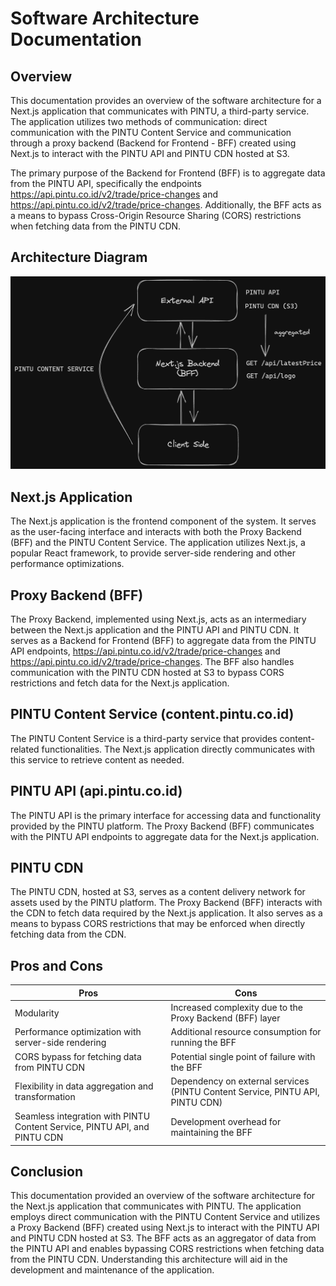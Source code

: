 # Software Architecture Documentation

## Overview

This documentation provides an overview of the software architecture for a Next.js application that communicates with PINTU, a third-party service. The application utilizes two methods of communication: direct communication with the PINTU Content Service and communication through a proxy backend (Backend for Frontend - BFF) created using Next.js to interact with the PINTU API and PINTU CDN hosted at S3.

The primary purpose of the Backend for Frontend (BFF) is to aggregate data from the PINTU API, specifically the endpoints https://api.pintu.co.id/v2/trade/price-changes and https://api.pintu.co.id/v2/trade/price-changes. Additionally, the BFF acts as a means to bypass Cross-Origin Resource Sharing (CORS) restrictions when fetching data from the PINTU CDN.

## Architecture Diagram

![Architecture Diagram](assets/architecture-diagram.png)

## Next.js Application

The Next.js application is the frontend component of the system. It serves as the user-facing interface and interacts with both the Proxy Backend (BFF) and the PINTU Content Service. The application utilizes Next.js, a popular React framework, to provide server-side rendering and other performance optimizations.

## Proxy Backend (BFF)

The Proxy Backend, implemented using Next.js, acts as an intermediary between the Next.js application and the PINTU API and PINTU CDN. It serves as a Backend for Frontend (BFF) to aggregate data from the PINTU API endpoints, https://api.pintu.co.id/v2/trade/price-changes and https://api.pintu.co.id/v2/trade/price-changes. The BFF also handles communication with the PINTU CDN hosted at S3 to bypass CORS restrictions and fetch data for the Next.js application.

## PINTU Content Service (content.pintu.co.id)

The PINTU Content Service is a third-party service that provides content-related functionalities. The Next.js application directly communicates with this service to retrieve content as needed.

## PINTU API (api.pintu.co.id)

The PINTU API is the primary interface for accessing data and functionality provided by the PINTU platform. The Proxy Backend (BFF) communicates with the PINTU API endpoints to aggregate data for the Next.js application.

## PINTU CDN

The PINTU CDN, hosted at S3, serves as a content delivery network for assets used by the PINTU platform. The Proxy Backend (BFF) interacts with the CDN to fetch data required by the Next.js application. It also serves as a means to bypass CORS restrictions that may be enforced when directly fetching data from the CDN.

## Pros and Cons

| Pros                                                                      | Cons                                                                          |
| ------------------------------------------------------------------------- | ----------------------------------------------------------------------------- |
| Modularity                                                                | Increased complexity due to the Proxy Backend (BFF) layer                     |
| Performance optimization with server-side rendering                       | Additional resource consumption for running the BFF                           |
| CORS bypass for fetching data from PINTU CDN                              | Potential single point of failure with the BFF                                |
| Flexibility in data aggregation and transformation                        | Dependency on external services (PINTU Content Service, PINTU API, PINTU CDN) |
| Seamless integration with PINTU Content Service, PINTU API, and PINTU CDN | Development overhead for maintaining the BFF                                  |

## Conclusion

This documentation provided an overview of the software architecture for the Next.js application that communicates with PINTU. The application employs direct communication with the PINTU Content Service and utilizes a Proxy Backend (BFF) created using Next.js to interact with the PINTU API and PINTU CDN hosted at S3. The BFF acts as an aggregator of data from the PINTU API and enables bypassing CORS restrictions when fetching data from the PINTU CDN. Understanding this architecture will aid in the development and maintenance of the application.
